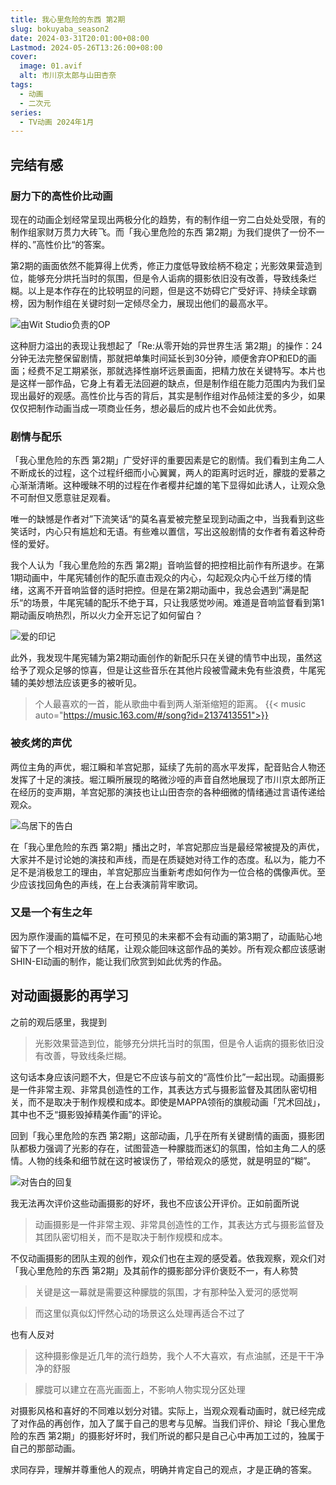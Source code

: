 ```yaml
---
title: 我心里危险的东西 第2期
slug: bokuyaba_season2
date: 2024-03-31T20:01:00+08:00
Lastmod: 2024-05-26T13:26:00+08:00
cover:
  image: 01.avif
  alt: 市川京太郎与山田杏奈
tags: 
  - 动画
  - 二次元
series: 
  - TV动画 2024年1月
---
```

## 完结有感
### 厨力下的高性价比动画
现在的动画企划经常呈现出两极分化的趋势，有的制作组一穷二白处处受限，有的制作组家财万贯力大砖飞。而「我心里危险的东西 第2期」为我们提供了一份不一样的、”高性价比“的答案。

第2期的画面依然不能算得上优秀，修正力度低导致绘柄不稳定；光影效果营造到位，能够充分烘托当时的氛围，但是令人诟病的摄影依旧没有改善，导致线条烂糊。以上是本作存在的比较明显的问题，但是这不妨碍它广受好评、持续全球霸榜，因为制作组在关键时刻一定倾尽全力，展现出他们的最高水平。

![由Wit Studio负责的OP](02.avif "由Wit Studio负责的OP")

这种厨力溢出的表现让我想起了「Re:从零开始的异世界生活 第2期」的操作：24分钟无法完整保留剧情，那就把单集时间延长到30分钟，顺便舍弃OP和ED的画面；经费不足工期紧张，那就选择性崩坏远景画面，把精力放在关键特写。本片也是这样一部作品，它身上有着无法回避的缺点，但是制作组在能力范围内为我们呈现出最好的观感。高性价比与否的背后，其实是制作组对作品倾注爱的多少，如果仅仅把制作动画当成一项商业任务，想必最后的成片也不会如此优秀。

### 剧情与配乐
「我心里危险的东西 第2期」广受好评的重要因素是它的剧情。我们看到主角二人不断成长的过程，这个过程纤细而小心翼翼，两人的距离时远时近，朦胧的爱慕之心渐渐清晰。这种暧昧不明的过程在作者樱井纪雄的笔下显得如此诱人，让观众急不可耐但又愿意驻足观看。

唯一的缺憾是作者对”下流笑话“的莫名喜爱被完整呈现到动画之中，当我看到这些笑话时，内心只有尴尬和无语。有些难以置信，写出这般剧情的女作者有着这种奇怪的爱好。

我个人认为「我心里危险的东西 第2期」音响监督的把控相比前作有所退步。在第1期动画中，牛尾宪辅创作的配乐直击观众的内心，勾起观众内心千丝万缕的情绪，这离不开音响监督的适时把控。但是在第2期动画中，我总会遇到”满是配乐“的场景，牛尾宪辅的配乐不绝于耳，只让我感觉吵闹。难道是音响监督看到第1期动画反响热烈，所以火力全开忘记了如何留白？

![爱的印记](03.avif "爱的印记")

此外，我发现牛尾宪辅为第2期动画创作的新配乐只在关键的情节中出现，虽然这给予了观众足够的惊喜，但是让这些音乐在其他片段被雪藏未免有些浪费，牛尾宪辅的美妙想法应该更多的被听见。

>个人最喜欢的一首，能从歌曲中看到两人渐渐缩短的距离。
>{{< music auto="https://music.163.com/#/song?id=2137413551">}}

### 被炙烤的声优
两位主角的声优，堀江瞬和羊宫妃那，延续了先前的高水平发挥，配音贴合人物还发挥了十足的演技。堀江瞬所展现的略微沙哑的声音自然地展现了市川京太郎所正在经历的变声期，羊宫妃那的演技也让山田杏奈的各种细微的情绪通过言语传递给观众。

![鸟居下的告白](04.avif "鸟居下的告白")

在「我心里危险的东西 第2期」播出之时，羊宫妃那应当是最经常被提及的声优，大家并不是讨论她的演技和声线，而是在质疑她对待工作的态度。私以为，能力不足不是消极怠工的理由，羊宫妃那应当重新考虑如何作为一位合格的偶像声优。至少应该找回角色的声线，在上台表演前背牢歌词。

### 又是一个有生之年
因为原作漫画的篇幅不足，在可预见的未来都不会有动画的第3期了，动画贴心地留下了一个相对开放的结尾，让观众能回味这部作品的美妙。所有观众都应该感谢SHIN-EI动画的制作，能让我们欣赏到如此优秀的作品。

## 对动画摄影的再学习
之前的观后感里，我提到
>光影效果营造到位，能够充分烘托当时的氛围，但是令人诟病的摄影依旧没有改善，导致线条烂糊。

这句话本身应该问题不大，但是它不应该与前文的“高性价比”一起出现。动画摄影是一件非常主观、非常具创造性的工作，其表达方式与摄影监督及其团队密切相关，而不是取决于制作规模和成本。即使是MAPPA领衔的旗舰动画「咒术回战」，其中也不乏“摄影毁掉精美作画”的评论。

回到「我心里危险的东西 第2期」这部动画，几乎在所有关键剧情的画面，摄影团队都极力强调了光影的存在，试图营造一种朦胧而迷幻的氛围，恰如主角二人的感情。人物的线条和细节就在这时被误伤了，带给观众的感觉，就是明显的“糊”。

![对告白的回复](05.avif "对告白的回复")

我无法再次评价这些动画摄影的好坏，我也不应该公开评价。正如前面所说
>动画摄影是一件非常主观、非常具创造性的工作，其表达方式与摄影监督及其团队密切相关，而不是取决于制作规模和成本。

不仅动画摄影的团队主观的创作，观众们也在主观的感受着。依我观察，观众们对「我心里危险的东西 第2期」及其前作的摄影部分评价褒贬不一，有人称赞
>关键是这一幕就是需要这种朦胧的氛围，才有那种坠入爱河的感觉啊

>而这里似真似幻怦然心动的场景这么处理再适合不过了

也有人反对
>这种摄影像是近几年的流行趋势，我个人不大喜欢，有点油腻，还是干干净净的舒服

>朦胧可以建立在高光画面上，不影响人物实现分区处理

对摄影风格和喜好的不同难以划分对错。实际上，当观众观看动画时，就已经完成了对作品的再创作，加入了属于自己的思考与见解。当我们评价、辩论「我心里危险的东西 第2期」的摄影好坏时，我们所说的都只是自己心中再加工过的，独属于自己的那部动画。

求同存异，理解并尊重他人的观点，明确并肯定自己的观点，才是正确的答案。